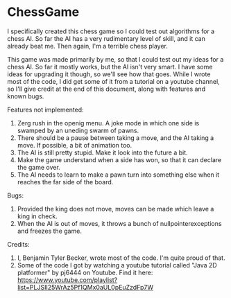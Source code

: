 # ChessGame
I specifically created this chess game so I could test out algorithms for a chess AI. So far the AI has a very rudimentary level of skill, and it can already beat me. Then again, I'm a terrible chess player.

This game was made primarily by me, so that I could test out my ideas for a chess AI.  So far it mostly works, but the AI isn't very smart.  I have some ideas for upgrading it though, so we'll see how that goes.  While I wrote most of the code, I did get some of it from a tutorial on a youtube channel, so I'll give credit at the end of this document, along with features and known bugs.

Features not implemented:
1. Zerg rush in the openig menu.  A joke mode in which one side is swamped by an uneding swarm of pawns.
2. There should be a pause between taking a move, and the AI taking a move.  If possible, a bit of animation too.
3. The AI is still pretty stupid.  Make it look into the future a bit.
4. Make the game understand when a side has won, so that it can declare the game over.
5. The AI needs to learn to make a pawn turn into something else when it reaches the far side of the board.

Bugs:
1. Provided the king does not move, moves can be made which leave a king in check.
2. When the AI is out of moves, it throws a bunch of nullpointerexceptions and freezes the game.

Credits:
1. I, Benjamin Tyler Becker, wrote most of the code.  I'm quite proud of that.
2. Some of the code I got by watching a youtube tutorial called "Java 2D platformer" by pj6444 on Youtube.  Find it here: 
https://www.youtube.com/playlist?list=PLJSII25WrAz5Pf1QMx0aUL0pEuZzdFp7W
